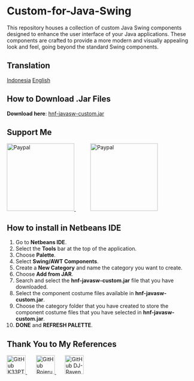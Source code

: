 # Custom-for-Java-Swing

This repository houses a collection of custom Java Swing components designed to enhance the user interface of your Java applications. These components are crafted to provide a more modern and visually appealing look and feel, going beyond the standard Swing components.

## Translation
[Indonesia](/docs/README-ID.md)
[English](README.md)

## How to Download .Jar Files

**Download here**: [hnf-javasw-custom.jar](https://github.com/Hnf77/Custom-for-Java-Swing/raw/master/dist/hnf-javasw-custom.jar)

## Support Me

 <a href="https://paypal.me/hanif1230?country.x=ID&locale.x=id_ID" target="_blank" >
    <img src="https://user-images.githubusercontent.com/42001064/196043185-ebd61195-44ee-480f-9b76-f5eb7cfcaf55.png" alt="Paypal" width="180"/>
 </a>
 &nbsp;
 &nbsp;
 &nbsp;
 &nbsp;
 &nbsp;
 <a href="https://www.buymeacoffee.com/hnf77" target="_blank">
    <img src="https://cdn.buymeacoffee.com/buttons/v2/arial-yellow.png" alt="Paypal" width="180"/>
 </a>

 
## How to install in Netbeans IDE

1. Go to **Netbeans IDE**.
2. Select the **Tools** bar at the top of the application.
3. Choose **Palette**.
4. Select **Swing/AWT Components**.
5. Create a **New Category** and name the category you want to create.
6. Choose **Add from JAR**.
7. Search and select the **hnf-javasw-custom.jar** file that you have downloaded.
8. Select the component costume files available in **hnf-javasw-custom.jar**.
9. Choose the category folder that you have created to store the component costume files that you have selected in **hnf-javasw-custom.jar**.
10. **DONE** and **REFRESH PALETTE**.

## Thank You to My References

<div class="images-source">
  <a href="https://github.com/k33ptoo" target="_blank">
    <img src="https://avatars.githubusercontent.com/u/6637970?v=4" alt="GitHub K33PTOO" width="50" height="50"/>
  </a>
 &nbsp;
 &nbsp;
 &nbsp;
  <a href="https://github.com/RojeruSan" target="_blank">
    <img src="https://avatars.githubusercontent.com/u/31359486?v=4" alt="GitHub Rojerusan" width="50" height="50"/>
  </a>
 &nbsp;
 &nbsp;
 &nbsp;
  <a href="https://github.com/DJ-Raven" target="_blank">
    <img src="https://avatars.githubusercontent.com/u/58245926?v=4" alt="GitHub DJ-Raven" width="50" height="50"/>
  </a>
</div>
